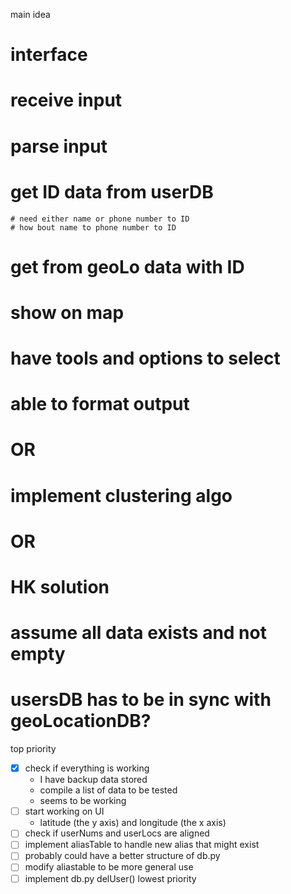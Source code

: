 main idea
# interface
# receive input
# parse input
# get ID data from userDB
    # need either name or phone number to ID
    # how bout name to phone number to ID
# get from geoLo data with ID

# show on map

# have tools and options to select
# able to format output
# OR
# implement clustering algo
# OR
# HK solution
# assume all data exists and not empty
# usersDB has to be in sync with geoLocationDB?

top priority
- [X] check if everything is working
    - I have backup data stored
    - compile a list of data to be tested
    - seems to be working
- [ ] start working on UI
    - latitude (the y axis) and longitude (the x axis)
- [ ] check if userNums and userLocs are aligned
- [ ] implement aliasTable to handle new alias that might exist
- [ ] probably could have a better structure of db.py
- [ ] modify aliastable to be more general use
- [ ] implement db.py delUser()
lowest priority